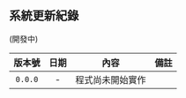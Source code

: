 ## 系統更新紀錄

(開發中)

| 版本號  | 日期  | 內容             | 備註   |
| :-----: | :---: | ---------------- | ------ |
| `0.0.0` |   -   | 程式尚未開始實作 | &nbsp; |
